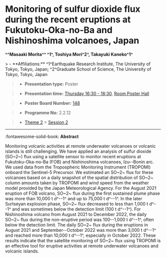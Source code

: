 # Monitoring of sulfur dioxide flux during the recent eruptions at Fukutoku-Oka-no-Ba and Nishinoshima volcanoes, Japan

**^^Masaaki Morita^^ ^1^, Toshiya Mori^2^, Takayuki Kaneko^1^**

<!-- more -->> - **Affiliations:** ^1^Earthquake Research Institute, The University of Tokyo, Tokyo, Japan; ^2^Graduate School of Science, The University of Tokyo, Tokyo, Japan

> - **Presentation type:** Poster

> - **Presentation time:** [Thursday 16:30 - 18:30](../sessions_comparison.md#__tabbed_3_6), [Room Poster Hall](../maps_venue.md#__tabbed_1_1)

> - **Poster Board Number:** [148](../map_poster_boards.md#thursday)

> - **Programme No:** 2.2.12

> - [Theme 2](../theme2.md) > [Session 2](../sessions/session-2-2.md)

--- 

:fontawesome-solid-book: **Abstract**

Monitoring volcanic activities at remote underwater volcanoes or volcanic islands is still challenging. We have applied an analysis of sulfur dioxide (SO~2~) flux using a satellite sensor to monitor recent eruptions at Fukutoku-Oka-no-Ba (FOB) and Nishinoshima volcanoes, Izu--Bonin arc. We used data from the Tropospheric Monitoring Instrument (TROPOMI) onboard the Sentinel-5 Precursor. We estimated an SO~2~ flux for these volcanoes based on a daily snapshot of the spatial distribution of SO~2~ column amounts taken by TROPOMI and wind speed from the weather model provided by the Japan Meteorological Agency. For the August 2021 eruption of FOB volcano, SO~2~ flux during the first sustained plume phase was more than 10,000 t d^--1^ and up to 75,000 t d^--1^. In the later Surtseyan explosion phase, SO~2~ flux decreased to less than 1,000 t d^--1^ and was sometimes below the detection limit (100 t d^--1^). For Nishinoshima volcano from August 2021 to December 2022, the daily SO~2~ flux during the non-eruptive period was 100--1,000 t d^--1^, often below the detection limit. The daily SO~2~ flux during the eruptions in August 2021 and September--October 2022 was more than 3,000 t d^--1^ and reached more than 10,000 t d^--1^, especially in October 2022. These results indicate that the satellite monitoring of SO~2~ flux using TROPOMI is an effective tool for eruptive activities at remote underwater volcanoes and volcanic islands.

